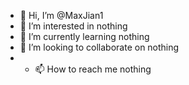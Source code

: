 - 👋 Hi, I’m @MaxJian1
- 👀 I’m interested in nothing
- 🌱 I’m currently learning nothing
- 💞️ I’m looking to collaborate on nothing
- - 📫 How to reach me nothing

<!---
MaxJian1/MaxJian1 is a ✨ special ✨ repository because its `README.md` (this file) appears on your GitHub profile.
You can click the Preview link to take a look at your changes.
--->
